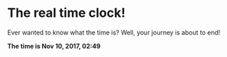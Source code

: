 # The real time clock!

Ever wanted to know what the time is? Well, your journey is about to end!

**The time is Nov 10, 2017, 02:49**